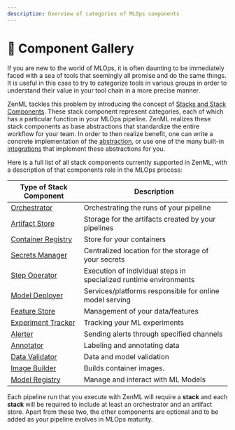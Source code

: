 ```yaml
---
description: Overview of categories of MLOps components
---
```


# 📜 Component Gallery

If you are new to the world of MLOps, it is often daunting to be immediately faced with a sea of tools that seemingly all promise and do the same things. It is useful in this case to try to categorize tools in various groups in order to understand their value in your tool chain in a more precise manner.

ZenML tackles this problem by introducing the concept of [Stacks and Stack Components](../../old\_book/advanced-guide/stacks/stacks.md). These stack component represent categories, each of which has a particular function in your MLOps pipeline. ZenML realizes these stack components as base abstractions that standardize the entire workflow for your team. In order to then realize benefit, one can write a concrete implementation of the [abstraction](../book/platform-guide/set-up-your-mlops-platform/custom-flavors.md), or use one of the many built-in [integrations](component-gallery/integrations.md) that implement these abstractions for you.

Here is a full list of all stack components currently supported in ZenML, with a description of that components role in the MLOps process:

| **Type of Stack Component**                                                          | **Description**                                                   |
| ------------------------------------------------------------------------------------ | ----------------------------------------------------------------- |
| [Orchestrator](component-gallery/orchestrators/orchestrators.md)                     | Orchestrating the runs of your pipeline                           |
| [Artifact Store](component-gallery/artifact-stores/artifact-stores.md)               | Storage for the artifacts created by your pipelines               |
| [Container Registry](component-gallery/container-registries/container-registries.md) | Store for your containers                                         |
| [Secrets Manager](component-gallery/secrets-managers/secrets-managers.md)            | Centralized location for the storage of your secrets              |
| [Step Operator](component-gallery/step-operators/step-operators.md)                  | Execution of individual steps in specialized runtime environments |
| [Model Deployer](component-gallery/model-deployers/model-deployers.md)               | Services/platforms responsible for online model serving           |
| [Feature Store](component-gallery/feature-stores/feature-stores.md)                  | Management of your data/features                                  |
| [Experiment Tracker](component-gallery/experiment-trackers/experiment-trackers.md)   | Tracking your ML experiments                                      |
| [Alerter](component-gallery/alerters/alerters.md)                                    | Sending alerts through specified channels                         |
| [Annotator](component-gallery/annotators/annotators.md)                              | Labeling and annotating data                                      |
| [Data Validator](component-gallery/data-validators/data-validators.md)               | Data and model validation                                         |
| [Image Builder](component-gallery/image-builders/image-builders.md)                  | Builds container images.                                          |
| [Model Registry](component-gallery/model-registries/model-registries.md)             | Manage and interact with ML Models                                |

Each pipeline run that you execute with ZenML will require a **stack** and each **stack** will be required to include at least an orchestrator and an artifact store. Apart from these two, the other components are optional and to be added as your pipeline evolves in MLOps maturity.

